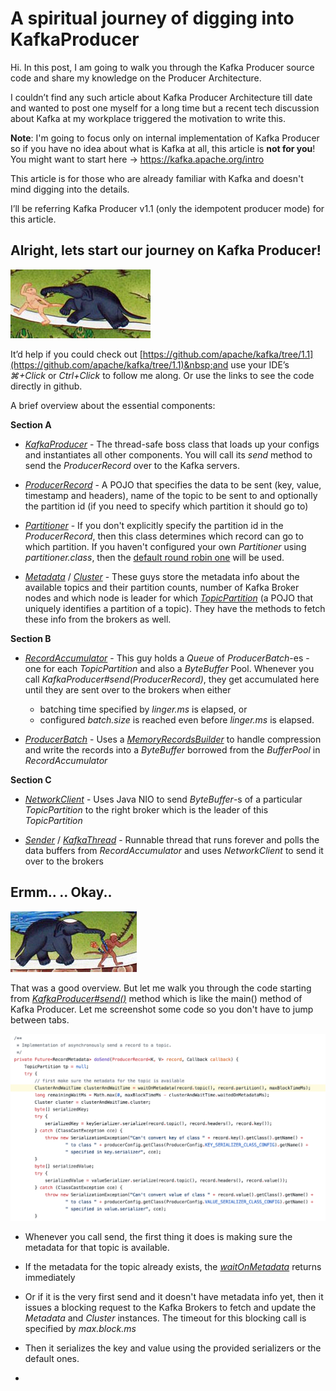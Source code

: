 # A spiritual journey of digging into KafkaProducer

Hi. In this post, I am going to walk you through the Kafka Producer source code and share my knowledge on the Producer Architecture.

I couldn’t find any such article about Kafka Producer Architecture till date and wanted to post one myself for a long time but 
a recent tech discussion about Kafka at my workplace triggered the motivation to write this.

**Note**: I'm going to focus only on internal implementation of Kafka Producer so if you have no idea about what is Kafka at all, 
this article is **not for you**! You might want to start here -> https://kafka.apache.org/intro

This article is for those who are already familiar with Kafka and doesn't mind digging into the details. 

I’ll be referring Kafka Producer v1.1 (only the idempotent producer mode) for this article.


## Alright, lets start our journey on Kafka Producer!

![image](https://raw.githubusercontent.com/vigneshwaranr/blog_posts/master/screenshots/A_spiritual_journey_into_kafka_producer/Level1.png)

It’d help if you could check out&nbsp;[https://github.com/apache/kafka/tree/1.1](https://github.com/apache/kafka/tree/1.1)&nbsp;and use your IDE’s _⌘+Click_ or _Ctrl+Click_ to follow me along. Or use the links to see the code directly in github.

A brief overview about the essential components:

**Section A**

* *[KafkaProducer](https://github.com/apache/kafka/blob/1.1/clients/src/main/java/org/apache/kafka/clients/producer/KafkaProducer.java)* - The thread-safe boss class that loads up your configs and instantiates all other components. You will call its *send* method to send the *ProducerRecord* over to the Kafka servers.

* *[ProducerRecord](https://github.com/apache/kafka/blob/1.1/clients/src/main/java/org/apache/kafka/clients/producer/ProducerRecord.java)* - A POJO that specifies the data to be sent (key, value, timestamp and headers), name of the topic to be sent to and optionally the partition id (if you need to specify which partition it should go to)

* *[Partitioner](https://github.com/apache/kafka/blob/1.1/clients/src/main/java/org/apache/kafka/clients/producer/Partitioner.java)* - If you don't explicitly specify the partition id in the *ProducerRecord*, then this class determines which record can go to which partition. If you haven't configured your own *Partitioner* using *partitioner.class*, then the [default round robin one](https://github.com/apache/kafka/blob/1.1/clients/src/main/java/org/apache/kafka/clients/producer/internals/DefaultPartitioner.java) will be used.

* *[Metadata](https://github.com/apache/kafka/blob/1.1/clients/src/main/java/org/apache/kafka/clients/Metadata.java)* / *[Cluster](https://github.com/apache/kafka/blob/1.1/clients/src/main/java/org/apache/kafka/common/Cluster.java)* - These guys store the metadata info about the available topics and their partition counts, number of Kafka Broker nodes and which node is leader for which *[TopicPartition](https://github.com/apache/kafka/blob/1.1/clients/src/main/java/org/apache/kafka/common/TopicPartition.java)* (a POJO that uniquely identifies a partition of a topic). They have the methods to fetch these info from the brokers as well.

**Section B**

* *[RecordAccumulator](https://github.com/apache/kafka/blob/1.1/clients/src/main/java/org/apache/kafka/clients/producer/internals/RecordAccumulator.java#L81)* - This guy holds a *Queue* of *ProducerBatch*-es - one for each *TopicPartition* and also a *ByteBuffer* Pool. Whenever you call *KafkaProducer#send(ProducerRecord)*, they get accumulated here until they are sent over to the brokers when either
  * batching time specified by *linger.ms* is elapsed, or
  * configured *batch.size* is reached even before *linger.ms* is elapsed.

  
* *[ProducerBatch](https://github.com/apache/kafka/blob/1.1/clients/src/main/java/org/apache/kafka/clients/producer/internals/ProducerBatch.java)* - Uses a *[MemoryRecordsBuilder](https://github.com/apache/kafka/blob/1.1/clients/src/main/java/org/apache/kafka/common/record/MemoryRecordsBuilder.java)* to handle compression and write the records into a *ByteBuffer* borrowed from the *BufferPool* in *RecordAccumulator*

**Section C**


* *[NetworkClient](https://github.com/apache/kafka/blob/1.1/clients/src/main/java/org/apache/kafka/clients/NetworkClient.java)* - Uses Java NIO to send *ByteBuffer*-s of a particular *TopicPartition* to the right broker which is the leader of this *TopicPartition*

* *[Sender](https://github.com/apache/kafka/blob/1.1/clients/src/main/java/org/apache/kafka/clients/producer/internals/Sender.java)* / *[KafkaThread](https://github.com/apache/kafka/blob/1.1/clients/src/main/java/org/apache/kafka/clients/producer/KafkaProducer.java#L446)* - Runnable thread that runs forever and polls the data buffers from *RecordAccumulator* and uses *NetworkClient* to send it over to the brokers


## Ermm.. .. Okay..
![image](https://raw.githubusercontent.com/vigneshwaranr/blog_posts/master/screenshots/A_spiritual_journey_into_kafka_producer/Level2.png)

That was a good overview. But let me walk you through the code starting from _[KafkaProducer#send()](https://github.com/apache/kafka/blob/1.1/clients/src/main/java/org/apache/kafka/clients/producer/KafkaProducer.java#L790)_ method which is like the main() method of Kafka Producer. Let me screenshot some code so you don't have to jump between tabs.

![image](https://raw.githubusercontent.com/vigneshwaranr/blog_posts/master/screenshots/A_spiritual_journey_into_kafka_producer/doSend1.png)

* Whenever you call send, the first thing it does is making sure the metadata for that topic is available.


* If the metadata for the topic already exists, the&nbsp;_[waitOnMetadata](https://github.com/apache/kafka/blob/1.1/clients/src/main/java/org/apache/kafka/clients/producer/KafkaProducer.java#L888)_ returns immediately

* Or if it is the very first send and it doesn't have metadata info yet, then it issues a blocking request to the Kafka Brokers to fetch and update the *Metadata* and *Cluster* instances. The timeout for this blocking call is specified by&nbsp;_max.block.ms_

* Then it serializes the key and value using the provided serializers or the default ones.

* 
